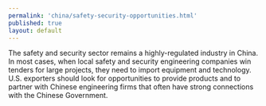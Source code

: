 ```yaml
---
permalink: 'china/safety-security-opportunities.html'
published: true
layout: default
---
```

The safety and security sector remains a highly-regulated industry in China. In most cases, when local safety and security engineering companies win tenders for large projects, they need to import equipment and technology. U.S. exporters should look for opportunities to provide products and to partner with Chinese engineering firms that often have strong connections with the Chinese Government.
